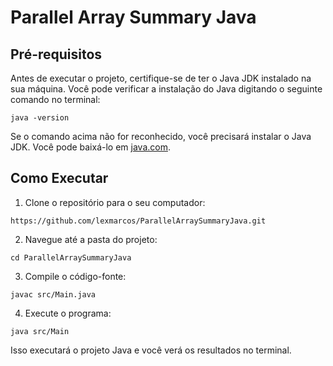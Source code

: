 # Parallel Array Summary Java
## Pré-requisitos

Antes de executar o projeto, certifique-se de ter o Java JDK instalado na sua máquina. Você pode verificar a instalação do Java digitando o seguinte comando no terminal:

`java -version`

Se o comando acima não for reconhecido, você precisará instalar o Java JDK. Você pode baixá-lo em [java.com](https://www.java.com/pt-BR/download/).

## Como Executar

1. Clone o repositório para o seu computador:

`https://github.com/lexmarcos/ParallelArraySummaryJava.git`

2. Navegue até a pasta do projeto:

`cd ParallelArraySummaryJava`

3. Compile o código-fonte:

`javac src/Main.java`

4. Execute o programa:

`java src/Main`

Isso executará o projeto Java e você verá os resultados no terminal.